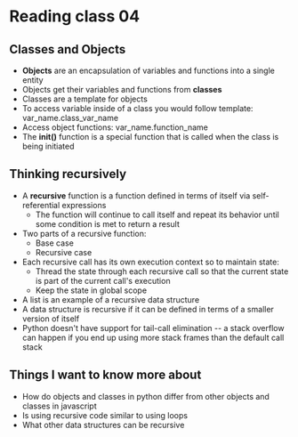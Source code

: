 # Reading class 04

## Classes and Objects

- **Objects** are an encapsulation of variables and functions into a single entity
- Objects get their variables and functions from **classes** 
- Classes are a template for objects
- To access variable inside of a class you would follow template: var_name.class_var_name
- Access object functions: var_name.function_name
- The **__init__()** function is a special function that is called when the class is being initiated

## Thinking recursively

- A **recursive** function is a function defined in terms of itself via self-referential expressions
  - The function will continue to call itself and repeat its behavior until some condition is met to return a result
- Two parts of a recursive function:
  - Base case
  - Recursive case
- Each recursive call has its own execution context so to maintain state:
  - Thread the state through each recursive call so that the current state is part of the current call's execution 
  - Keep the state in global scope
- A list is an example of a recursive data structure
- A data structure is recursive if it can be defined in terms of a smaller version of itself
- Python doesn't have support for tail-call elimination -- a stack overflow can happen if you end up using more stack frames than the default call stack

## Things I want to know more about
- How do objects and classes in python differ from other objects and classes in javascript
- Is using recursive code similar to using loops
- What other data structures can be recursive